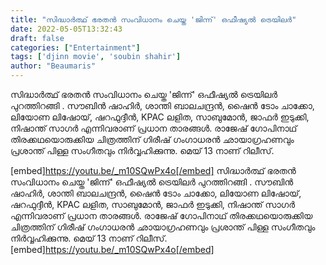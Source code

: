 ```yaml
---
title: "സിദ്ധാർത്ഥ് ഭരതൻ സംവിധാനം ചെയ്ത 'ജിന്ന്' ഒഫീഷ്യൽ ട്രെയിലർ"
date: 2022-05-05T13:32:43
draft: false
categories: ["Entertainment"]
tags: ['djinn movie', 'soubin shahir']
author: "Beaumaris"
---
```


സിദ്ധാർത്ഥ് ഭരതൻ സംവിധാനം ചെയ്ത 'ജിന്ന്' ഒഫീഷ്യൽ ട്രെയിലർ പുറത്തിറങ്ങി . സൗബിൻ ഷാഹിർ, ശാന്തി ബാലചന്ദ്രൻ, ഷൈൻ ടോം ചാക്കോ, ലിയോണ ലിഷോയ്, ഷറഫുദ്ദീൻ, KPAC ലളിത, സാബുമോൻ, ജാഫർ ഇടുക്കി, നിഷാന്ത് സാഗർ എന്നിവരാണ് പ്രധാന താരങ്ങൾ. രാജേഷ് ഗോപിനാഥ് തിരക്കഥയൊരുക്കിയ ചിത്രത്തിന് ഗിരീഷ് ഗംഗാധരൻ ഛായാഗ്രഹണവും പ്രശാന്ത് പിള്ള സംഗീതവും നിർവ്വഹിക്കുന്നു. മെയ് 13 നാണ് റിലീസ്.

[embed]https://youtu.be/_m10SQwPx4o[/embed]
സിദ്ധാർത്ഥ് ഭരതൻ സംവിധാനം ചെയ്ത 'ജിന്ന്' ഒഫീഷ്യൽ ട്രെയിലർ പുറത്തിറങ്ങി . സൗബിൻ ഷാഹിർ, ശാന്തി ബാലചന്ദ്രൻ, ഷൈൻ ടോം ചാക്കോ, ലിയോണ ലിഷോയ്, ഷറഫുദ്ദീൻ, KPAC ലളിത, സാബുമോൻ, ജാഫർ ഇടുക്കി, നിഷാന്ത് സാഗർ എന്നിവരാണ് പ്രധാന താരങ്ങൾ. രാജേഷ് ഗോപിനാഥ് തിരക്കഥയൊരുക്കിയ ചിത്രത്തിന് ഗിരീഷ് ഗംഗാധരൻ ഛായാഗ്രഹണവും പ്രശാന്ത് പിള്ള സംഗീതവും നിർവ്വഹിക്കുന്നു. മെയ് 13 നാണ് റിലീസ്. [embed]https://youtu.be/_m10SQwPx4o[/embed]
